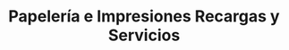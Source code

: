 ---
title: "Papelería e Impresiones Recargas y Servicios"
url: /zapotlanejo/papeleria-e-impresiones-recargas-y-servicios/
shop: Schreibwaren
---
